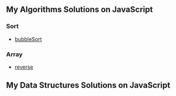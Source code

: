 ## My Algorithms Solutions on JavaScript
### Sort
- [bubbleSort](https://github.com/maxdzyubak/algorithms-and-data-structures/blob/main/javascript/algorithms/sort/bubbleSort.js)
### Array
- [reverse](https://github.com/maxdzyubak/algorithms-and-data-structures/blob/main/javascript/algorithms/array/reverse.js)

## My Data Structures Solutions on JavaScript